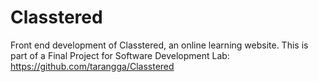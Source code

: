 # Classtered
Front end development of Classtered, an online learning website. This is part of a Final Project for Software Development Lab: https://github.com/tarangga/Classtered
